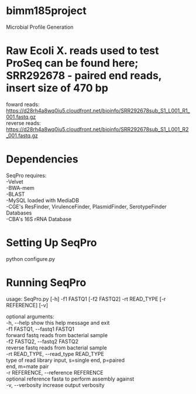 # bimm185project
Microbial Profile Generation

# Raw Ecoli X. reads used to test ProSeq can be found here; SRR292678 - paired end reads, insert size of 470 bp
foward reads: https://d28rh4a8wq0iu5.cloudfront.net/bioinfo/SRR292678sub_S1_L001_R1_001.fastq.gz  
reverse reads: https://d28rh4a8wq0iu5.cloudfront.net/bioinfo/SRR292678sub_S1_L001_R2_001.fastq.gz

# Dependencies
SeqPro requires:  
-Velvet  
-BWA-mem  
-BLAST  
-MySQL loaded with MediaDB  
-CGE's ResFinder, VirulenceFinder, PlasmidFinder, SerotypeFinder Databases  
-CBA's 16S rRNA Database  

# Setting Up SeqPro
python configure.py


# Running SeqPro
usage: SeqPro.py [-h] -f1 FASTQ1 [-f2 FASTQ2] -rt READ_TYPE [-r REFERENCE] [-v]  

optional arguments:  
  -h, --help            show this help message and exit  
  -f1 FASTQ1, --fastq1 FASTQ1  
                        forward fastq reads from bacterial sample  
  -f2 FASTQ2, --fastq2 FASTQ2  
                        reverse fastq reads from bacterial sample  
  -rt READ_TYPE, --read_type READ_TYPE  
                        type of read library input, s=single end, p=paired  
                        end, m=mate pair  
  -r REFERENCE, --reference REFERENCE  
                        optional reference fasta to perform assembly against  
  -v, --verbosity       increase output verbosity  
